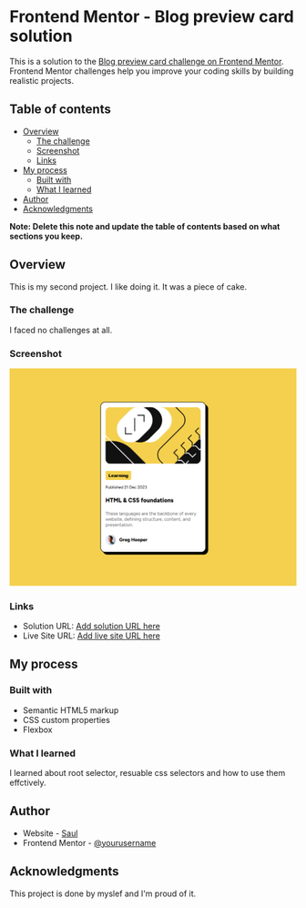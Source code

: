 # Frontend Mentor - Blog preview card solution

This is a solution to the [Blog preview card challenge on Frontend Mentor](https://www.frontendmentor.io/challenges/blog-preview-card-ckPaj01IcS). Frontend Mentor challenges help you improve your coding skills by building realistic projects.

## Table of contents

- [Overview](#overview)
  - [The challenge](#the-challenge)
  - [Screenshot](#screenshot)
  - [Links](#links)
- [My process](#my-process)
  - [Built with](#built-with)
  - [What I learned](#what-i-learned)
- [Author](#author)
- [Acknowledgments](#acknowledgments)

**Note: Delete this note and update the table of contents based on what sections you keep.**

## Overview

This is my second project. I like doing it. It was a piece of cake.

### The challenge

I faced no challenges at all.

### Screenshot

![](./screenshot.png)

### Links

- Solution URL: [Add solution URL here](https://github.com/MgMyatHtayKhant/qr-code-component-main)
- Live Site URL: [Add live site URL here](https://frontend-blog-preview.netlify.app/)

## My process

### Built with

- Semantic HTML5 markup
- CSS custom properties
- Flexbox

### What I learned

I learned about root selector, resuable css selectors and how to use them effctively.

## Author

- Website - [Saul](https://saul-homepage.netlify.app/)
- Frontend Mentor - [@yourusername](https://www.frontendmentor.io/profile/yourusername)

## Acknowledgments

This project is done by myslef and I'm proud of it.

